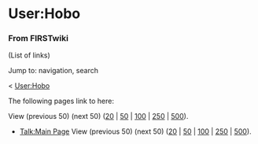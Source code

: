 # User:Hobo

### From FIRSTwiki

(List of links)

Jump to: navigation, search

&lt; [User:Hobo](/index.php?title=User:Hobo&redirect=no "User:Hobo" )  

The following pages link to here:

View (previous 50) (next 50)
([20](/index.php?title=Special:Whatlinkshere/User:Hobo&limit=20&from=0
"Special:Whatlinkshere/User:Hobo" ) |
[50](/index.php?title=Special:Whatlinkshere/User:Hobo&limit=50&from=0
"Special:Whatlinkshere/User:Hobo" ) |
[100](/index.php?title=Special:Whatlinkshere/User:Hobo&limit=100&from=0
"Special:Whatlinkshere/User:Hobo" ) |
[250](/index.php?title=Special:Whatlinkshere/User:Hobo&limit=250&from=0
"Special:Whatlinkshere/User:Hobo" ) |
[500](/index.php?title=Special:Whatlinkshere/User:Hobo&limit=500&from=0
"Special:Whatlinkshere/User:Hobo" )).

  * [Talk:Main Page](Talk:Main_Page "Talk:Main Page" )
View (previous 50) (next 50)
([20](/index.php?title=Special:Whatlinkshere/User:Hobo&limit=20&from=0
"Special:Whatlinkshere/User:Hobo" ) |
[50](/index.php?title=Special:Whatlinkshere/User:Hobo&limit=50&from=0
"Special:Whatlinkshere/User:Hobo" ) |
[100](/index.php?title=Special:Whatlinkshere/User:Hobo&limit=100&from=0
"Special:Whatlinkshere/User:Hobo" ) |
[250](/index.php?title=Special:Whatlinkshere/User:Hobo&limit=250&from=0
"Special:Whatlinkshere/User:Hobo" ) |
[500](/index.php?title=Special:Whatlinkshere/User:Hobo&limit=500&from=0
"Special:Whatlinkshere/User:Hobo" )).

